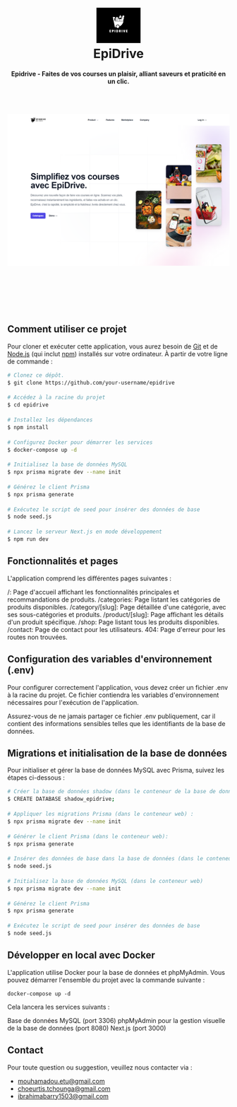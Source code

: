 <h1 align="center">
  <br>
  <a href="#"><img src="https://github.com/Mouhamadou-Soumare/epiDrive/blob/main/public/img/logo.png" alt="EpiDrive" width="100"></a>
  <br>
  EpiDrive
  <br>
</h1>

<h4 align="center">Epidrive -  Faites de vos courses un plaisir, alliant saveurs et praticité en un clic.</h4>

<br/>
<br/>


![screenshot](https://github.com/Mouhamadou-Soumare/epiDrive/blob/main/public/img/demo-epidrive.png)
<br/>
<br/>




<br/>
<br/>

<br/>
<br/>

## Comment utiliser ce projet

Pour cloner et exécuter cette application, vous aurez besoin de [Git](https://git-scm.com) et de [Node.js](https://nodejs.org/fr/download/) (qui inclut [npm](http://npmjs.com)) installés sur votre ordinateur. À partir de votre ligne de commande :

```bash
# Clonez ce dépôt.
$ git clone https://github.com/your-username/epidrive

# Accédez à la racine du projet
$ cd epidrive

# Installez les dépendances
$ npm install

# Configurez Docker pour démarrer les services
$ docker-compose up -d

# Initialisez la base de données MySQL
$ npx prisma migrate dev --name init

# Générez le client Prisma
$ npx prisma generate

# Exécutez le script de seed pour insérer des données de base
$ node seed.js

# Lancez le serveur Next.js en mode développement
$ npm run dev
```


## Fonctionnalités et pages

L'application comprend les différentes pages suivantes :

/: Page d'accueil affichant les fonctionnalités principales et recommandations de produits.
/categories: Page listant les catégories de produits disponibles.
/category/[slug]: Page détaillée d'une catégorie, avec ses sous-catégories et produits.
/product/[slug]: Page affichant les détails d'un produit spécifique.
/shop: Page listant tous les produits disponibles.
/contact: Page de contact pour les utilisateurs.
404: Page d'erreur pour les routes non trouvées.





## Configuration des variables d'environnement (.env)

Pour configurer correctement l'application, vous devez créer un fichier .env à la racine du projet. Ce fichier contiendra les variables d'environnement nécessaires pour l'exécution de l'application.

Assurez-vous de ne jamais partager ce fichier .env publiquement, car il contient des informations sensibles telles que les identifiants de la base de données.



## Migrations et initialisation de la base de données

Pour initialiser et gérer la base de données MySQL avec Prisma, suivez les étapes ci-dessous :

```bash
# Créer la base de données shadow (dans le conteneur de la base de données avec l'user root) :
$ CREATE DATABASE shadow_epidrive;

# Appliquer les migrations Prisma (dans le conteneur web) :
$ npx prisma migrate dev --name init

# Générer le client Prisma (dans le conteneur web):
$ npx prisma generate

# Insérer des données de base dans la base de données (dans le conteneur web):
$ node seed.js

# Initialisez la base de données MySQL (dans le conteneur web)
$ npx prisma migrate dev --name init

# Générez le client Prisma
$ npx prisma generate

# Exécutez le script de seed pour insérer des données de base
$ node seed.js

```

## Développer en local avec Docker

L'application utilise Docker pour la base de données et phpMyAdmin. Vous pouvez démarrer l'ensemble du projet avec la commande suivante :

```
docker-compose up -d

```
Cela lancera les services suivants :

Base de données MySQL (port 3306)
phpMyAdmin pour la gestion visuelle de la base de données (port 8080)
Next.js (port 3000)

## Contact

Pour toute question ou suggestion, veuillez nous contacter via :
- mouhamadou.etu@gmail.com
- choeurtis.tchounga@gmail.com
- ibrahimabarry1503@gmail.com


